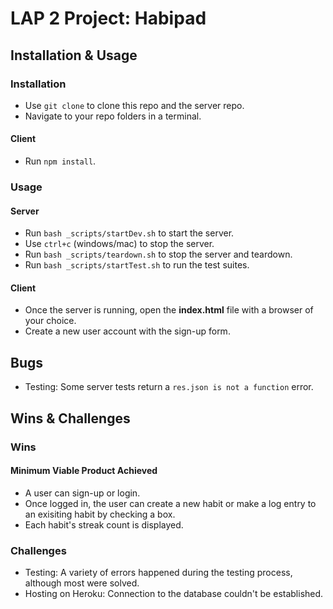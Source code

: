 # LAP 2 Project: Habipad

## Installation & Usage

### Installation
- Use `git clone` to clone this repo and the server repo.
- Navigate to your repo folders in a terminal.

#### Client
- Run `npm install`.

### Usage

#### Server
- Run `bash _scripts/startDev.sh` to start the server.
- Use `ctrl+c` (windows/mac) to stop the server.
- Run `bash _scripts/teardown.sh` to stop the server and teardown.
- Run `bash _scripts/startTest.sh` to run the test suites.

#### Client
- Once the server is running, open the **index.html** file with a browser of your choice.
- Create a new user account with the sign-up form.

## Bugs
- Testing: Some server tests return a `res.json is not a function` error.

## Wins & Challenges

### Wins
#### Minimum Viable Product Achieved
- A user can sign-up or login.
- Once logged in, the user can create a new habit or make a log entry to an exisiting habit by checking a box.
- Each habit's streak count is displayed.

### Challenges
- Testing: A variety of errors happened during the testing process, although most were solved.
- Hosting on Heroku: Connection to the database couldn't be established.

